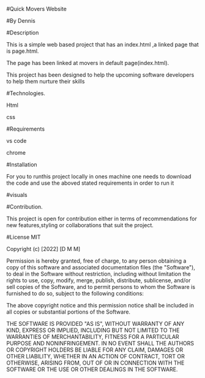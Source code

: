 #Quick Movers Website

#By Dennis 

#Description

This is a simple web based project that has an index.html ,a linked page that is page.html.

The  page has been linked at movers in default page(index.html).

This project has been designed to help the upcoming software developers to help them nurture their skills

#Technologies.

Html

css

#Requirements

vs code

chrome

#Installation 

For you to runthis project locally in ones machine one needs to download the code and use the aboved stated requirements in order to run it

#visuals


#Contribution.

This project is open for contribution either in terms of recommendations for new features,styling or collaborations that suit the project.

#License
 MIT

Copyright (c) [2022] [D M M]

Permission is hereby granted, free of charge, to any person obtaining a copy
of this software and associated documentation files (the "Software"), to deal
in the Software without restriction, including without limitation the rights
to use, copy, modify, merge, publish, distribute, sublicense, and/or sell
copies of the Software, and to permit persons to whom the Software is
furnished to do so, subject to the following conditions:

The above copyright notice and this permission notice shall be included in all
copies or substantial portions of the Software.

THE SOFTWARE IS PROVIDED "AS IS", WITHOUT WARRANTY OF ANY KIND, EXPRESS OR
IMPLIED, INCLUDING BUT NOT LIMITED TO THE WARRANTIES OF MERCHANTABILITY,
FITNESS FOR A PARTICULAR PURPOSE AND NONINFRINGEMENT. IN NO EVENT SHALL THE
AUTHORS OR COPYRIGHT HOLDERS BE LIABLE FOR ANY CLAIM, DAMAGES OR OTHER
LIABILITY, WHETHER IN AN ACTION OF CONTRACT, TORT OR OTHERWISE, ARISING FROM,
OUT OF OR IN CONNECTION WITH THE SOFTWARE OR THE USE OR OTHER DEALINGS IN THE
SOFTWARE.



